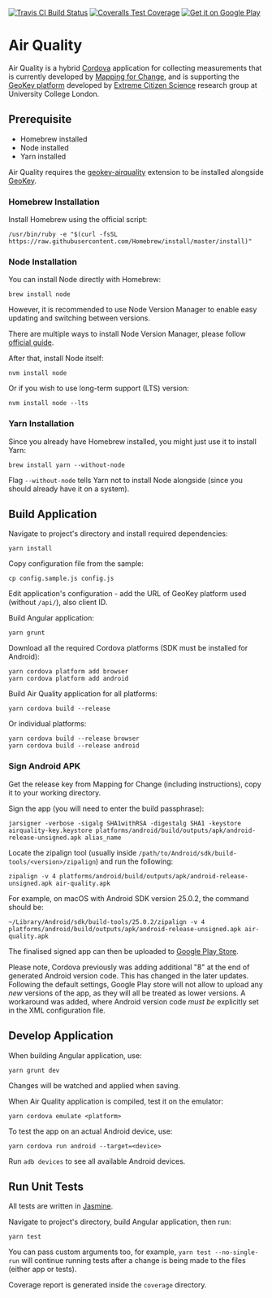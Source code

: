 [![Travis CI Build Status](https://img.shields.io/travis/ExCiteS/airquality/master.svg)](https://travis-ci.org/ExCiteS/airquality)
[![Coveralls Test Coverage](https://img.shields.io/coveralls/ExCiteS/airquality/master.svg)](https://coveralls.io/r/ExCiteS/airquality)
[![Get it on Google Play](https://img.shields.io/badge/Google%20Play-download-ff69b3.svg)](https://play.google.com/store/apps/details?id=com.mfc.airquality)

# Air Quality

Air Quality is a hybrid [Cordova](https://cordova.apache.org) application for collecting measurements that is currently developed by [Mapping for Change](http://mappingforchange.org.uk), and is supporting the [GeoKey platform](http://geokey.org.uk) developed by [Extreme Citizen Science](http://ucl.ac.uk/excites) research group at University College London.

## Prerequisite

- Homebrew installed
- Node installed
- Yarn installed

Air Quality requires the [geokey-airquality](https://github.com/ExCiteS/geokey-airquality) extension to be installed alongside [GeoKey](https://github.com/ExCiteS/geokey).

### Homebrew Installation

Install Homebrew using the official script:

```
/usr/bin/ruby -e "$(curl -fsSL https://raw.githubusercontent.com/Homebrew/install/master/install)"
```

### Node Installation

You can install Node directly with Homebrew:

```
brew install node
```

However, it is recommended to use Node Version Manager to enable easy updating and switching between versions.

There are multiple ways to install Node Version Manager, please follow [official guide](https://github.com/creationix/nvm).

After that, install Node itself:

```
nvm install node
```

Or if you wish to use long-term support (LTS) version:

```
nvm install node --lts
```

### Yarn Installation

Since you already have Homebrew installed, you might just use it to install Yarn:

```
brew install yarn --without-node
```

Flag `--without-node` tells Yarn not to install Node alongside (since you should already have it on a system).

## Build Application

Navigate to project's directory and install required dependencies:

```console
yarn install
```

Copy configuration file from the sample:

```console
cp config.sample.js config.js
```

Edit application's configuration - add the URL of GeoKey platform used (without `/api/`), also client ID.

Build Angular application:

```console
yarn grunt
```

Download all the required Cordova platforms (SDK must be installed for Android):

```console
yarn cordova platform add browser
yarn cordova platform add android
```

Build Air Quality application for all platforms:

```console
yarn cordova build --release
```

Or individual platforms:

```console
yarn cordova build --release browser
yarn cordova build --release android
```

### Sign Android APK

Get the release key from Mapping for Change (including instructions), copy it to your working directory.

Sign the app (you will need to enter the build passphrase):

```console
jarsigner -verbose -sigalg SHA1withRSA -digestalg SHA1 -keystore airquality-key.keystore platforms/android/build/outputs/apk/android-release-unsigned.apk alias_name
```

Locate the zipalign tool (usually inside `/path/to/Android/sdk/build-tools/<version>/zipalign`) and run the following:

```console
zipalign -v 4 platforms/android/build/outputs/apk/android-release-unsigned.apk air-quality.apk
```

For example, on macOS with Android SDK version 25.0.2, the command should be:

```console
~/Library/Android/sdk/build-tools/25.0.2/zipalign -v 4 platforms/android/build/outputs/apk/android-release-unsigned.apk air-quality.apk
```

The finalised signed app can then be uploaded to [Google Play Store](https://play.google.com/apps/publish/).

Please note, Cordova previously was adding additional "8" at the end of generated Android version code. This has changed in the later updates. Following the default settings, Google Play store will not allow to upload any *new* versions of the app, as they will all be treated as lower versions. A workaround was added, where Android version code *must be* explicitly set in the XML configuration file.

## Develop Application

When building Angular application, use:

```console
yarn grunt dev
```

Changes will be watched and applied when saving.

When Air Quality application is compiled, test it on the emulator:

```console
yarn cordova emulate <platform>
```

To test the app on an actual Android device, use:

```console
yarn cordova run android --target=<device>
```

Run `adb devices` to see all available Android devices.

## Run Unit Tests

All tests are written in [Jasmine](https://github.com/pivotal/jasmine).

Navigate to project's directory, build Angular application, then run:

```console
yarn test
```

You can pass custom arguments too, for example, `yarn test --no-single-run` will continue running tests after a change is being made to the files (either app or tests).

Coverage report is generated inside the `coverage` directory.
